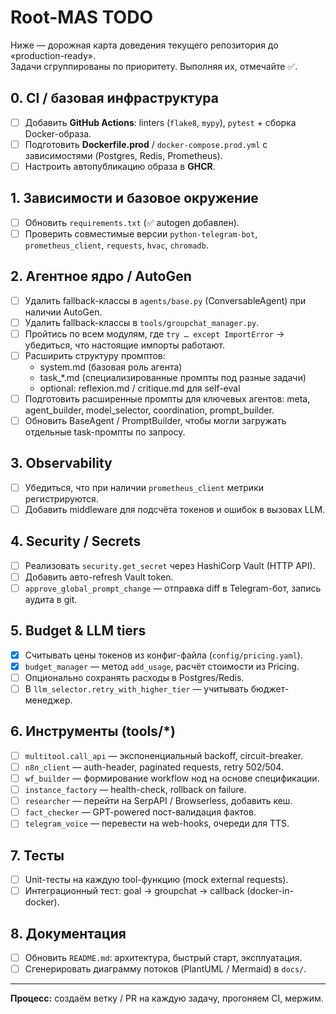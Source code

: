 # Root-MAS TODO

Ниже — дорожная карта доведения текущего репозитория до «production-ready».  
Задачи сгруппированы по приоритету. Выполняя их, отмечайте ✅.

## 0. CI / базовая инфраструктура
- [ ] Добавить **GitHub Actions**: linters (`flake8`, `mypy`), `pytest` + сборка Docker-образа.
- [ ] Подготовить **Dockerfile.prod** / `docker-compose.prod.yml` с зависимостями (Postgres, Redis, Prometheus).
- [ ] Настроить автопубликацию образа в **GHCR**.

## 1. Зависимости и базовое окружение
- [ ] Обновить `requirements.txt` (✅ autogen добавлен).
- [ ] Проверить совместимые версии `python-telegram-bot`, `prometheus_client`, `requests`, `hvac`, `chromadb`.

## 2. Агентное ядро / AutoGen
- [ ] Удалить fallback-классы в `agents/base.py` (ConversableAgent) при наличии AutoGen.
- [ ] Удалить fallback-классы в `tools/groupchat_manager.py`.
- [ ] Пройтись по всем модулям, где `try … except ImportError` → убедиться, что настоящие импорты работают.
- [ ] Расширить структуру промптов:
  - system.md (базовая роль агента)
  - task_*.md (специализированные промпты под разные задачи)
  - optional: reflexion.md / critique.md для self-eval
- [ ] Подготовить расширенные промпты для ключевых агентов: meta, agent_builder, model_selector, coordination, prompt_builder.
- [ ] Обновить BaseAgent / PromptBuilder, чтобы могли загружать отдельные task-промпты по запросу.

## 3. Observability
- [ ] Убедиться, что при наличии `prometheus_client` метрики регистрируются.
- [ ] Добавить middleware для подсчёта токенов и ошибок в вызовах LLM.

## 4. Security / Secrets
- [ ] Реализовать `security.get_secret` через HashiCorp Vault (HTTP API).
- [ ] Добавить авто-refresh Vault token.
- [ ] `approve_global_prompt_change` — отправка diff в Telegram-бот, запись аудита в git.

## 5. Budget & LLM tiers
- [x] Считывать цены токенов из конфиг-файла (`config/pricing.yaml`).
- [x] `budget_manager` — метод `add_usage`, расчёт стоимости из Pricing.
- [ ] Опционально сохранять расходы в Postgres/Redis.
- [ ] В `llm_selector.retry_with_higher_tier` — учитывать бюджет-менеджер.

## 6. Инструменты (tools/*)
- [ ] `multitool.call_api` — экспоненциальный backoff, circuit-breaker.
- [ ] `n8n_client` — auth-header, paginated requests, retry 502/504.
- [ ] `wf_builder` — формирование workflow нод на основе спецификации.
- [ ] `instance_factory` — health-check, rollback on failure.
- [ ] `researcher` — перейти на SerpAPI / Browserless, добавить кеш.
- [ ] `fact_checker` — GPT-powered пост-валидация фактов.
- [ ] `telegram_voice` — перевести на web-hooks, очереди для TTS.

## 7. Тесты
- [ ] Unit-тесты на каждую tool-функцию (mock external requests).
- [ ] Интеграционный тест: goal → groupchat → callback (docker-in-docker).

## 8. Документация
- [ ] Обновить `README.md`: архитектура, быстрый старт, эксплуатация.
- [ ] Сгенерировать диаграмму потоков (PlantUML / Mermaid) в `docs/`.

---
**Процесс:** создаём ветку / PR на каждую задачу, прогоняем CI, мержим.